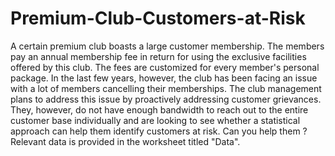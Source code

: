 # Premium-Club-Customers-at-Risk
A certain premium club boasts a large customer membership. The members pay an annual membership fee in return  for using the exclusive facilities offered by this club. The fees are customized for every member's personal package. In the last few years, however, the club has been facing an issue with a lot of members cancelling their memberships.  The club management plans to address this issue by proactively addressing customer grievances. They, however, do not have enough bandwidth to reach out to the entire customer base individually and are looking to see whether a statistical  approach can help them identify customers at risk. Can you help them ? Relevant data is provided in the worksheet titled "Data".
